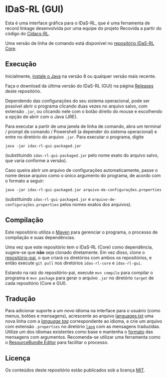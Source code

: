 # IDaS-RL (GUI)

Esta é uma interface gráfica para o IDaS-RL, que é uma ferramenta de record
linkage desenvolvida por uma equipe do projeto
Recovida a partir do código
do [Cidacs-RL](https://github.com/gcgbarbosa/cidacs-rl-v1).

Uma versão de linha de comando está disponível no
[repositório IDaS-RL Core](https://gitlab.com/recovida/idas-rl-core).


## Execução

Inicialmente, [instale o Java](https://www.java.com/pt-BR/download/manual.jsp)
na versão 8 ou qualquer versão mais recente.

Faça o download da última versão do IDaS-RL (GUI) na página
[Releases](https://gitlab.com/recovida/idas-rl-gui/-/releases) deste
repositório.

Dependendo das configurações do seu sistema operacional, pode ser possível
abrir o programa clicando duas vezes no arquivo salvo, com extensão `.jar`,
ou clicando nele com o botão direito do mouse
e escolhendo a opção de abrir com o Java (JRE).

Para executar a partir de uma janela de linha de comando, abra um
terminal / prompt de comando / Powershell (a depender
do sistema operacional) e entre no diretório do arquivo `.jar`.
Para executar o programa, digite
```
java -jar idas-rl-gui-packaged.jar
```
(substituindo `idas-rl-gui-packaged.jar` pelo nome exato do arquivo salvo,
  que varia conforme a versão).

Caso queira abrir um arquivo de configurações automaticamente, passe o
nome desse arquivo como o único argumento do programa,
de acordo com o formato a seguir:
```
java -jar idas-rl-gui-packaged.jar arquivo-de-configurações.properties
```
(substituindo `idas-rl-gui-packaged.jar`
  e `arquivo-de-configurações.properties`
  pelos nomes exatos dos arquivos).


## Compilação

Este repositório utiliza o
[Maven](https://maven.apache.org/) para gerenciar o programa, o processo de
compilação e suas dependências.

Uma vez que este repositório tem o IDaS-RL (Core) como dependência,
sugere-se que **não** seja clonado diretamente. Em vez disso, clone
o [repositório-pai](https://gitlab.com/recovida/idas-rl), o que criará
os diretórios com ambos os repositórios, e então execute `git pull`
nos diretórios `idas-rl-core` e `idas-rl-gui`.

Estando na raiz do repositório-pai, execute ```mvn compile``` para compilar
o programa e ```mvn package```
para gerar o arquivo `.jar` no diretório `target` de cada repositório
(Core e GUI).

## Tradução

Para adicionar suporte a um novo idioma na interface para o usuário
(como menus, botões e mensagens),
acrescente ao arquivo
[languages.txt](src/main/resources/lang/languages.txt)
uma nova linha com a
[*language tag*](https://docs.oracle.com/javase/tutorial/i18n/locale/matching.html)
correspondente ao idioma, e crie um arquivo com extensão `.properties` no
diretório [`lang`](src/main/resources/lang/) com as mensagens traduzidas.
Utilize um dos idiomas existentes como base e mantenha o
[formato](https://docs.oracle.com/javase/8/docs/api/java/text/MessageFormat.html)
das mensagens com argumentos. Recomenda-se utilizar uma ferramenta como o
[ResourceBundle Editor](https://marketplace.eclipse.org/content/resourcebundle-editor)
para facilitar o processo.


## Licença

Os conteúdos deste repositório estão publicados sob a licença [MIT](LICENSE).
